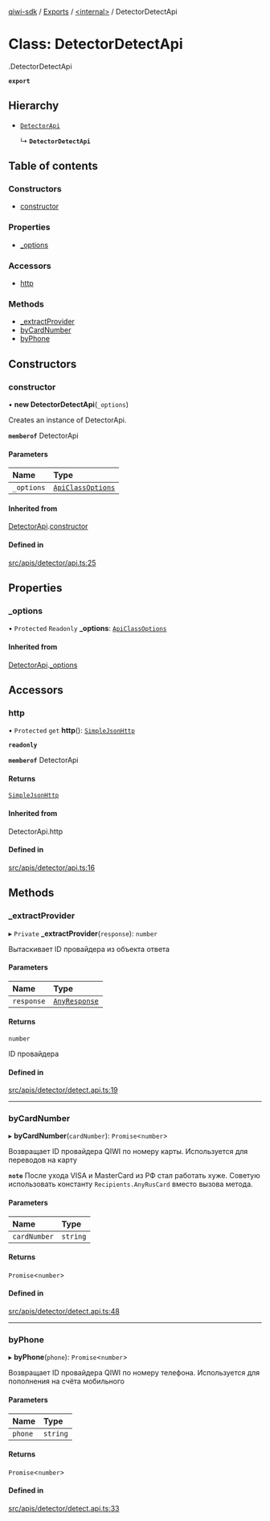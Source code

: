 [qiwi-sdk](../README.md) / [Exports](../modules.md) / [<internal\>](../modules/internal_.md) / DetectorDetectApi

# Class: DetectorDetectApi

[<internal>](../modules/internal_.md).DetectorDetectApi

**`export`**

## Hierarchy

- [`DetectorApi`](internal_.DetectorApi.md)

  ↳ **`DetectorDetectApi`**

## Table of contents

### Constructors

- [constructor](internal_.DetectorDetectApi.md#constructor)

### Properties

- [\_options](internal_.DetectorDetectApi.md#_options)

### Accessors

- [http](internal_.DetectorDetectApi.md#http)

### Methods

- [\_extractProvider](internal_.DetectorDetectApi.md#_extractprovider)
- [byCardNumber](internal_.DetectorDetectApi.md#bycardnumber)
- [byPhone](internal_.DetectorDetectApi.md#byphone)

## Constructors

### constructor

• **new DetectorDetectApi**(`_options`)

Creates an instance of DetectorApi.

**`memberof`** DetectorApi

#### Parameters

| Name | Type |
| :------ | :------ |
| `_options` | [`ApiClassOptions`](../interfaces/internal_.ApiClassOptions.md) |

#### Inherited from

[DetectorApi](internal_.DetectorApi.md).[constructor](internal_.DetectorApi.md#constructor)

#### Defined in

[src/apis/detector/api.ts:25](https://github.com/AlexXanderGrib/node-qiwi-sdk/blob/1f94fde/src/apis/detector/api.ts#L25)

## Properties

### \_options

• `Protected` `Readonly` **\_options**: [`ApiClassOptions`](../interfaces/internal_.ApiClassOptions.md)

#### Inherited from

[DetectorApi](internal_.DetectorApi.md).[_options](internal_.DetectorApi.md#_options)

## Accessors

### http

• `Protected` `get` **http**(): [`SimpleJsonHttp`](internal_.SimpleJsonHttp.md)

**`readonly`**

**`memberof`** DetectorApi

#### Returns

[`SimpleJsonHttp`](internal_.SimpleJsonHttp.md)

#### Inherited from

DetectorApi.http

#### Defined in

[src/apis/detector/api.ts:16](https://github.com/AlexXanderGrib/node-qiwi-sdk/blob/1f94fde/src/apis/detector/api.ts#L16)

## Methods

### \_extractProvider

▸ `Private` **_extractProvider**(`response`): `number`

Вытаскивает ID провайдера из объекта ответа

#### Parameters

| Name | Type |
| :------ | :------ |
| `response` | [`AnyResponse`](../modules/QIWI.md#anyresponse) |

#### Returns

`number`

ID провайдера

#### Defined in

[src/apis/detector/detect.api.ts:19](https://github.com/AlexXanderGrib/node-qiwi-sdk/blob/1f94fde/src/apis/detector/detect.api.ts#L19)

___

### byCardNumber

▸ **byCardNumber**(`cardNumber`): `Promise`<`number`\>

Возвращает ID провайдера QIWI по номеру карты.
Используется для переводов на карту

**`note`** После ухода VISA и MasterCard из РФ стал работать хуже.
Советую использовать константу `Recipients.AnyRusCard` вместо вызова метода.

#### Parameters

| Name | Type |
| :------ | :------ |
| `cardNumber` | `string` |

#### Returns

`Promise`<`number`\>

#### Defined in

[src/apis/detector/detect.api.ts:48](https://github.com/AlexXanderGrib/node-qiwi-sdk/blob/1f94fde/src/apis/detector/detect.api.ts#L48)

___

### byPhone

▸ **byPhone**(`phone`): `Promise`<`number`\>

Возвращает ID провайдера QIWI по номеру телефона.
Используется для пополнения на счёта мобильного

#### Parameters

| Name | Type |
| :------ | :------ |
| `phone` | `string` |

#### Returns

`Promise`<`number`\>

#### Defined in

[src/apis/detector/detect.api.ts:33](https://github.com/AlexXanderGrib/node-qiwi-sdk/blob/1f94fde/src/apis/detector/detect.api.ts#L33)
